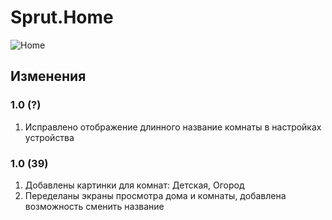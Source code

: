 # Sprut.Home

![Home](https://github.com/sprut/Home/blob/master/Home.jpg)


## Изменения

### 1.0 (?)

1. Исправлено отображение длинного название комнаты в настройках устройства

### 1.0 (39)

1. Добавлены картинки для комнат: Детская, Огород
2. Переделаны экраны просмотра дома и комнаты, добавлена возможность сменить название
